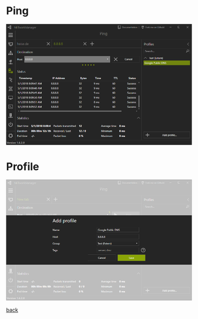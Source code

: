 # Ping

![Ping](../../_images/Ping.png)

# Profile

![Ping Profile](../../_images/Ping_Profile.png)

[back](../README.md)